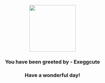 <p align="center">
    <img src="https://raw.githubusercontent.com/PokeAPI/sprites/master/sprites/pokemon/102.png" width="150" height="150">
</p>
<h3 align="center">You have been greeted by - <b>Exeggcute</b></h3>
<h3 align="center">Have a wonderful day!</h3>
